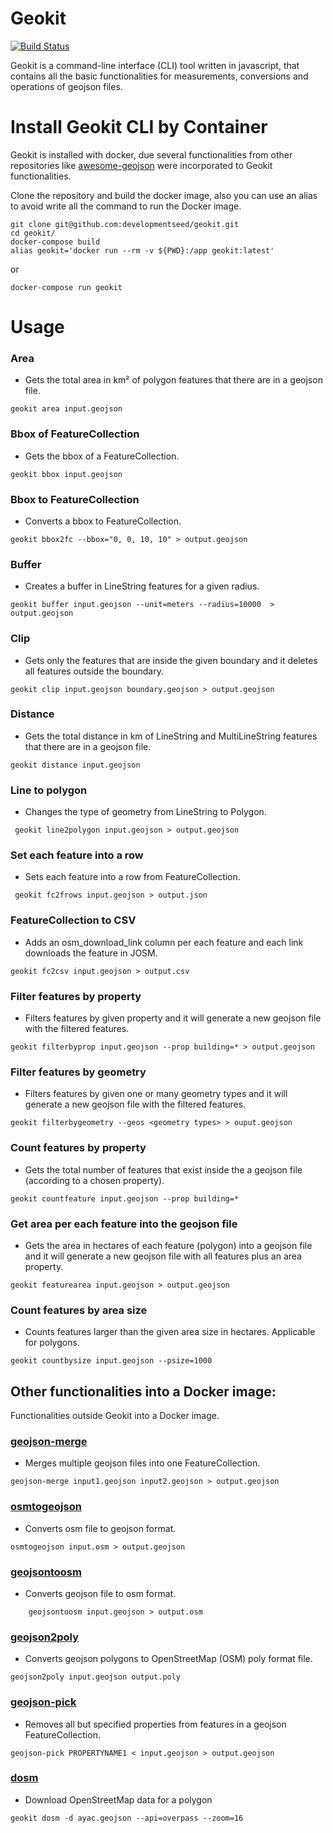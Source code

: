 # Geokit

[![Build Status](https://travis-ci.org/developmentseed/geokit.svg?branch=master)](https://magnum.travis-ci.com/developmentseed/geokit)

Geokit is a command-line interface (CLI) tool written in javascript, that contains all the basic functionalities for measurements, conversions and operations of geojson files.

# Install Geokit CLI by Container

Geokit is installed with docker, due several functionalities from other repositories like [awesome-geojson](https://github.com/tmcw/awesome-geojson) were incorporated to Geokit functionalities.

Clone the repository and build the docker image, also you can use an alias to avoid write all the command to run the Docker image.

```
git clone git@github.com:developmentseed/geokit.git
cd geokit/
docker-compose build
alias geokit='docker run --rm -v ${PWD}:/app geokit:latest'
```

or

```
docker-compose run geokit
```

# Usage

### Area

- Gets the total area in km² of polygon features that there are in a geojson file.

```
geokit area input.geojson
```

### Bbox of FeatureCollection

- Gets the bbox of a FeatureCollection.

```
geokit bbox input.geojson
```

### Bbox to FeatureCollection

- Converts a bbox to FeatureCollection. 

```
geokit bbox2fc --bbox="0, 0, 10, 10" > output.geojson
```

### Buffer

- Creates a buffer in LineString features for a given radius.

```
geokit buffer input.geojson --unit=meters --radius=10000  > output.geojson
```

### Clip

- Gets only the features that are inside the given boundary and it deletes all features outside the boundary.

```
geokit clip input.geojson boundary.geojson > output.geojson
```

### Distance

- Gets the total distance in km of LineString and MultiLineString features that there are in a geojson file.

```
geokit distance input.geojson
```

### Line to polygon

- Changes the type of geometry from LineString to Polygon.

```
 geokit line2polygon input.geojson > output.geojson
```

### Set each feature into a row 

- Sets each feature into a row from FeatureCollection.

```
 geokit fc2frows input.geojson > output.json
```

### FeatureCollection to CSV

- Adds an osm_download_link column per each feature and each link downloads the feature in JOSM.

```
geokit fc2csv input.geojson > output.csv
```

### Filter features by property

- Filters features by given property and it will generate a new geojson file with the filtered features.

```
geokit filterbyprop input.geojson --prop building=* > output.geojson
```

### Filter features by geometry

- Filters features by given one or many geometry types and it will generate a new geojson file with the filtered features.

```
geokit filterbygeometry --geos <geometry types> > ouput.geojson
```

### Count features by property

- Gets the total number of features that exist inside the a geojson file (according to a chosen property).

```
geokit countfeature input.geojson --prop building=* 
```

### Get area per each feature into the geojson file

- Gets the area in hectares of each feature (polygon) into a geojson file and it will generate a new geojson file with all features plus an area property.

```
geokit featurearea input.geojson > output.geojson  
```

### Count features by area size

- Counts features larger than the given area size in hectares. Applicable for polygons.

```
geokit countbysize input.geojson --psize=1000   
```

## Other functionalities into a Docker image:

Functionalities outside Geokit into a Docker image.

### [geojson-merge](https://github.com/mapbox/geojson-merge)

- Merges multiple geojson files into one FeatureCollection.

```
geojson-merge input1.geojson input2.geojson > output.geojson
```

### [osmtogeojson](https://github.com/tyrasd/osmtogeojson)

- Converts osm file to geojson format.

```
osmtogeojson input.osm > output.geojson
```

### [geojsontoosm](https://github.com/tyrasd/geojsontoosm)

- Converts geojson file to osm format.

```
    geojsontoosm input.geojson > output.osm
```

### [geojson2poly](https://www.npmjs.com/package/geojson2poly)

- Converts geojson polygons to OpenStreetMap (OSM) poly format file.

```
geojson2poly input.geojson output.poly
```

### [geojson-pick](https://www.npmjs.com/package/geojson-pick)

- Removes all but specified properties from features in a geojson FeatureCollection.

```
geojson-pick PROPERTYNAME1 < input.geojson > output.geojson
```

### [dosm](https://github.com/Rub21/dosm)

- Download OpenStreetMap data for a polygon


```
geokit dosm -d ayac.geojson --api=overpass --zoom=16
```
